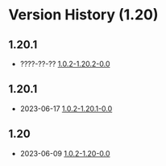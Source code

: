 # Version History (1.20)

## 1.20.1

- ????-??-?? [1.0.2-1.20.2-0.0](1.0.2-1.20.2-0.0.md)

## 1.20.1

- 2023-06-17 [1.0.2-1.20.1-0.0](1.0.2-1.20.1-0.0.md)

## 1.20

- 2023-06-09 [1.0.2-1.20-0.0](1.0.2-1.20.0-0.0.md)